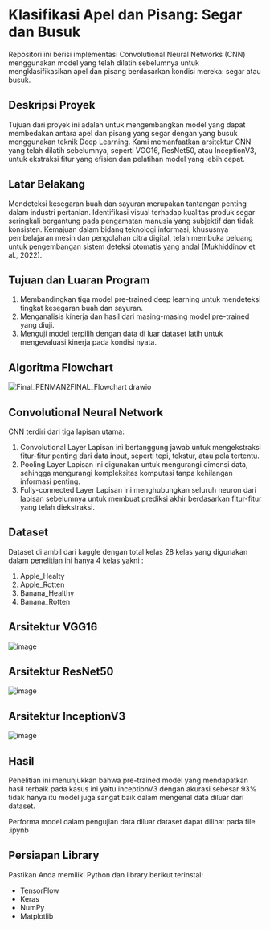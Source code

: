 # Klasifikasi Apel dan Pisang: Segar dan Busuk

Repositori ini berisi implementasi Convolutional Neural Networks (CNN) menggunakan model yang telah dilatih sebelumnya untuk mengklasifikasikan apel dan pisang berdasarkan kondisi mereka: segar atau busuk.

## Deskripsi Proyek

Tujuan dari proyek ini adalah untuk mengembangkan model yang dapat membedakan antara apel dan pisang yang segar dengan yang busuk menggunakan teknik Deep Learning. Kami memanfaatkan arsitektur CNN yang telah dilatih sebelumnya, seperti VGG16, ResNet50, atau InceptionV3, untuk ekstraksi fitur yang efisien dan pelatihan model yang lebih cepat.

## Latar Belakang

Mendeteksi kesegaran buah dan sayuran merupakan tantangan penting dalam industri pertanian. Identifikasi visual terhadap kualitas produk segar seringkali bergantung pada pengamatan manusia yang subjektif dan tidak konsisten. Kemajuan dalam bidang teknologi informasi, khususnya pembelajaran mesin dan pengolahan citra digital, telah membuka peluang untuk pengembangan sistem deteksi otomatis yang andal (Mukhiddinov et al., 2022).

## Tujuan dan Luaran Program

1.	Membandingkan tiga model pre-trained deep learning untuk 	mendeteksi tingkat kesegaran buah dan sayuran.
2.	Menganalisis kinerja dan hasil dari masing-masing model pre-trained 	yang diuji.
3.	Menguji model terpilih dengan data di luar dataset latih untuk 	mengevaluasi kinerja pada kondisi nyata.

## Algoritma Flowchart

![Final_PENMAN2FINAL_Flowchart drawio](https://github.com/user-attachments/assets/5216167d-f7f4-4edb-9f6d-c91dee552360)

## Convolutional Neural Network

CNN terdiri dari tiga lapisan utama:
1.  Convolutional Layer
Lapisan ini bertanggung jawab untuk mengekstraksi fitur-fitur penting dari data input, seperti tepi, tekstur, atau pola tertentu.
2.  Pooling Layer
Lapisan ini digunakan untuk mengurangi dimensi data, sehingga mengurangi kompleksitas komputasi tanpa kehilangan informasi penting.
3.  Fully-connected Layer
Lapisan ini menghubungkan seluruh neuron dari lapisan sebelumnya untuk membuat prediksi akhir berdasarkan fitur-fitur yang telah diekstraksi.

## Dataset

Dataset di ambil dari kaggle dengan total kelas 28 kelas yang digunakan dalam penelitian ini hanya 4 kelas yakni :
1.  Apple_Healty
2.  Apple_Rotten
3.  Banana_Healthy
4.  Banana_Rotten 

## Arsitektur VGG16

![image](https://github.com/user-attachments/assets/f42ac644-1c00-4bb9-9d84-d3473889502d)

## Arsitektur ResNet50

![image](https://github.com/user-attachments/assets/ec9c90a4-9f5b-4a4c-86d7-972df9dc3208)

## Arsitektur InceptionV3

![image](https://github.com/user-attachments/assets/9c4a7ecd-4271-4bb1-b45d-4bf721a8209d)

## Hasil

Penelitian ini menunjukkan bahwa pre-trained model yang mendapatkan hasil terbaik pada kasus ini yaitu inceptionV3 dengan akurasi sebesar 93% tidak hanya itu model juga sangat baik dalam mengenal data diluar dari dataset.

Performa model dalam pengujian data diluar dataset dapat dilihat pada file .ipynb

## Persiapan Library

Pastikan Anda memiliki Python dan library berikut terinstal:
- TensorFlow
- Keras
- NumPy
- Matplotlib



